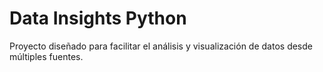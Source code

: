 # Data Insights Python

Proyecto diseñado para facilitar el análisis y visualización de datos desde múltiples fuentes.
